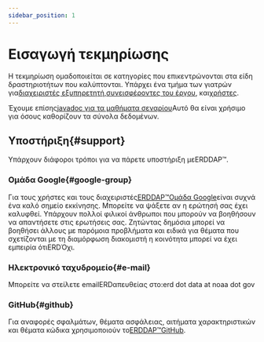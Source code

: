 ```yaml
---
sidebar_position: 1
---
```


# Εισαγωγή τεκμηρίωσης

Η τεκμηρίωση ομαδοποιείται σε κατηγορίες που επικεντρώνονται στα είδη δραστηριοτήτων που καλύπτονται. Υπάρχει ένα τμήμα των γιατρών για[διαχειριστές εξυπηρετητή](/docs/category/server-administration/),[συνεισφέροντες του έργου](/docs/category/contributing/), και[χρήστες](/docs/category/user/).

Έχουμε επίσης[javadoc για τα μαθήματα σεναρίου](/docs/dokka/)Αυτό θα είναι χρήσιμο για όσους καθορίζουν τα σύνολα δεδομένων.

## Υποστήριξη{#support} 
Υπάρχουν διάφοροι τρόποι για να πάρετε υποστήριξη μεERDDAP™.
### Ομάδα Google{#google-group} 
Για τους χρήστες και τους διαχειριστές[ERDDAP™Ομάδα Google](https://groups.google.com/g/erddap)είναι συχνά ένα καλό σημείο εκκίνησης. Μπορείτε να ψάξετε αν η ερώτησή σας έχει καλυφθεί. Υπάρχουν πολλοί φιλικοί άνθρωποι που μπορούν να βοηθήσουν να απαντήσετε στις ερωτήσεις σας. Ζητώντας δημόσια μπορεί να βοηθήσει άλλους με παρόμοια προβλήματα και ειδικά για θέματα που σχετίζονται με τη διαμόρφωση διακομιστή η κοινότητα μπορεί να έχει εμπειρία ότιERDΌχι.
### Ηλεκτρονικό ταχυδρομείο{#e-mail} 
Μπορείτε να στείλετε emailERDαπευθείας στο:erd dot data at noaa dot gov
### GitHub{#github} 
Για αναφορές σφαλμάτων, θέματα ασφάλειας, αιτήματα χαρακτηριστικών και θέματα κώδικα χρησιμοποιούν το[ERDDAP™GitHub](https://github.com/ERDDAP/erddap/).
